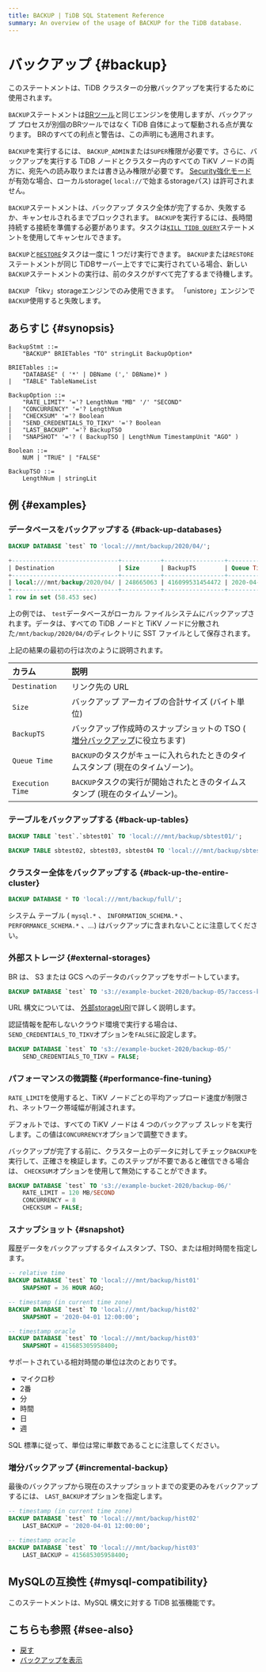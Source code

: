 ```yaml
---
title: BACKUP | TiDB SQL Statement Reference
summary: An overview of the usage of BACKUP for the TiDB database.
---
```


# バックアップ {#backup}

このステートメントは、TiDB クラスターの分散バックアップを実行するために使用されます。

`BACKUP`ステートメントは[BRツール](/br/backup-and-restore-overview.md)と同じエンジンを使用しますが、バックアップ プロセスが別個のBRツールではなく TiDB 自体によって駆動される点が異なります。 BRのすべての利点と警告は、この声明にも適用されます。

`BACKUP`を実行するには、 `BACKUP_ADMIN`または`SUPER`権限が必要です。さらに、バックアップを実行する TiDB ノードとクラスター内のすべての TiKV ノードの両方に、宛先への読み取りまたは書き込み権限が必要です。 [Security強化モード](/system-variables.md#tidb_enable_enhanced_security)が有効な場合、ローカルstorage( `local://`で始まるstorageパス) は許可されません。

`BACKUP`ステートメントは、バックアップ タスク全体が完了するか、失敗するか、キャンセルされるまでブロックされます。 `BACKUP`を実行するには、長時間持続する接続を準備する必要があります。タスクは[`KILL TIDB QUERY`](/sql-statements/sql-statement-kill.md)ステートメントを使用してキャンセルできます。

`BACKUP`と[`RESTORE`](/sql-statements/sql-statement-restore.md)タスクは一度に 1 つだけ実行できます。 `BACKUP`または`RESTORE`ステートメントが同じ TiDBサーバー上ですでに実行されている場合、新しい`BACKUP`ステートメントの実行は、前のタスクがすべて完了するまで待機します。

`BACKUP` 「tikv」storageエンジンでのみ使用できます。 「unistore」エンジンで`BACKUP`使用すると失敗します。

## あらすじ {#synopsis}

```ebnf+diagram
BackupStmt ::=
    "BACKUP" BRIETables "TO" stringLit BackupOption*

BRIETables ::=
    "DATABASE" ( '*' | DBName (',' DBName)* )
|   "TABLE" TableNameList

BackupOption ::=
    "RATE_LIMIT" '='? LengthNum "MB" '/' "SECOND"
|   "CONCURRENCY" '='? LengthNum
|   "CHECKSUM" '='? Boolean
|   "SEND_CREDENTIALS_TO_TIKV" '='? Boolean
|   "LAST_BACKUP" '='? BackupTSO
|   "SNAPSHOT" '='? ( BackupTSO | LengthNum TimestampUnit "AGO" )

Boolean ::=
    NUM | "TRUE" | "FALSE"

BackupTSO ::=
    LengthNum | stringLit
```

## 例 {#examples}

### データベースをバックアップする {#back-up-databases}


```sql
BACKUP DATABASE `test` TO 'local:///mnt/backup/2020/04/';
```

```sql
+------------------------------+-----------+-----------------+---------------------+---------------------+
| Destination                  | Size      | BackupTS        | Queue Time          | Execution Time      |
+------------------------------+-----------+-----------------+---------------------+---------------------+
| local:///mnt/backup/2020/04/ | 248665063 | 416099531454472 | 2020-04-12 23:09:48 | 2020-04-12 23:09:48 |
+------------------------------+-----------+-----------------+---------------------+---------------------+
1 row in set (58.453 sec)
```

上の例では、 `test`データベースがローカル ファイルシステムにバックアップされます。データは、すべての TiDB ノードと TiKV ノードに分散された`/mnt/backup/2020/04/`のディレクトリに SST ファイルとして保存されます。

上記の結果の最初の行は次のように説明されます。

| カラム              | 説明                                                               |
| :--------------- | :--------------------------------------------------------------- |
| `Destination`    | リンク先の URL                                                        |
| `Size`           | バックアップ アーカイブの合計サイズ (バイト単位)                                       |
| `BackupTS`       | バックアップ作成時のスナップショットの TSO ( [増分バックアップ](#incremental-backup)に役立ちます) |
| `Queue Time`     | `BACKUP`のタスクがキューに入れられたときのタイムスタンプ (現在のタイムゾーン)。                    |
| `Execution Time` | `BACKUP`タスクの実行が開始されたときのタイムスタンプ (現在のタイムゾーン)。                      |

### テーブルをバックアップする {#back-up-tables}


```sql
BACKUP TABLE `test`.`sbtest01` TO 'local:///mnt/backup/sbtest01/';
```


```sql
BACKUP TABLE sbtest02, sbtest03, sbtest04 TO 'local:///mnt/backup/sbtest/';
```

### クラスター全体をバックアップする {#back-up-the-entire-cluster}


```sql
BACKUP DATABASE * TO 'local:///mnt/backup/full/';
```

システム テーブル ( `mysql.*` 、 `INFORMATION_SCHEMA.*` 、 `PERFORMANCE_SCHEMA.*` 、…) はバックアップに含まれないことに注意してください。

### 外部ストレージ {#external-storages}

BR は、 S3 または GCS へのデータのバックアップをサポートしています。


```sql
BACKUP DATABASE `test` TO 's3://example-bucket-2020/backup-05/?access-key={YOUR_ACCESS_KEY}&secret-access-key={YOUR_SECRET_KEY}';
```

URL 構文については、 [外部storageURI](/br/backup-and-restore-storages.md#uri-format)で詳しく説明します。

認証情報を配布しないクラウド環境で実行する場合は、 `SEND_CREDENTIALS_TO_TIKV`オプションを`FALSE`に設定します。


```sql
BACKUP DATABASE `test` TO 's3://example-bucket-2020/backup-05/'
    SEND_CREDENTIALS_TO_TIKV = FALSE;
```

### パフォーマンスの微調整 {#performance-fine-tuning}

`RATE_LIMIT`を使用すると、TiKV ノードごとの平均アップロード速度が制限され、ネットワーク帯域幅が削減されます。

デフォルトでは、すべての TiKV ノードは 4 つのバックアップ スレッドを実行します。この値は`CONCURRENCY`オプションで調整できます。

バックアップが完了する前に、クラスター上のデータに対してチェック`BACKUP`を実行して、正確さを検証します。このステップが不要であると確信できる場合は、 `CHECKSUM`オプションを使用して無効にすることができます。


```sql
BACKUP DATABASE `test` TO 's3://example-bucket-2020/backup-06/'
    RATE_LIMIT = 120 MB/SECOND
    CONCURRENCY = 8
    CHECKSUM = FALSE;
```

### スナップショット {#snapshot}

履歴データをバックアップするタイムスタンプ、TSO、または相対時間を指定します。


```sql
-- relative time
BACKUP DATABASE `test` TO 'local:///mnt/backup/hist01'
    SNAPSHOT = 36 HOUR AGO;

-- timestamp (in current time zone)
BACKUP DATABASE `test` TO 'local:///mnt/backup/hist02'
    SNAPSHOT = '2020-04-01 12:00:00';

-- timestamp oracle
BACKUP DATABASE `test` TO 'local:///mnt/backup/hist03'
    SNAPSHOT = 415685305958400;
```

サポートされている相対時間の単位は次のとおりです。

-   マイクロ秒
-   2番
-   分
-   時間
-   日
-   週

SQL 標準に従って、単位は常に単数であることに注意してください。

### 増分バックアップ {#incremental-backup}

最後のバックアップから現在のスナップショットまでの変更のみをバックアップするには、 `LAST_BACKUP`オプションを指定します。


```sql
-- timestamp (in current time zone)
BACKUP DATABASE `test` TO 'local:///mnt/backup/hist02'
    LAST_BACKUP = '2020-04-01 12:00:00';

-- timestamp oracle
BACKUP DATABASE `test` TO 'local:///mnt/backup/hist03'
    LAST_BACKUP = 415685305958400;
```

## MySQLの互換性 {#mysql-compatibility}

このステートメントは、MySQL 構文に対する TiDB 拡張機能です。

## こちらも参照 {#see-also}

-   [戻す](/sql-statements/sql-statement-restore.md)
-   [バックアップを表示](/sql-statements/sql-statement-show-backups.md)
